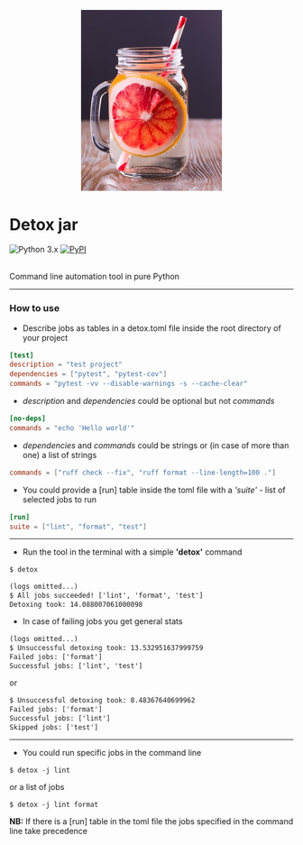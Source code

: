 <p align="center">
  <img src="https://github.com/kaliv0/detox/blob/main/assets/detox-jar.jpg?raw=true" width="250" alt="Detox jar">
</p>

# Detox jar

![Python 3.x](https://img.shields.io/badge/python-3.11-blue?style=flat-square&logo=Python&logoColor=white)
[![PyPI](https://img.shields.io/pypi/v/detox-jar.svg)](https://pypi.org/project/detox-jar/)

<br>Command line automation tool in pure Python

---------------------------
### How to use
- Describe jobs as tables in a detox.toml file inside the root directory of your project
```toml
[test]
description = "test project"
dependencies = ["pytest", "pytest-cov"]
commands = "pytest -vv --disable-warnings -s --cache-clear"
```

- <i>description</i> and <i>dependencies</i> could be optional but not <i>commands</i>
```toml
[no-deps]
commands = "echo 'Hello world'"
```

- <i>dependencies</i> and <i>commands</i> could be strings or (in case of more than one) a list of strings
```toml
commands = ["ruff check --fix", "ruff format --line-length=100 ."]
```

- You could provide a [run] table inside the toml file with a <i>'suite'</i> - list of selected jobs to run
```toml
[run]
suite = ["lint", "format", "test"]
```
---------------------------
- Run the tool in the terminal with a simple <b>'detox'</b> command
```shell
$ detox
```
```shell
(logs omitted...)
$ All jobs succeeded! ['lint', 'format', 'test']
Detoxing took: 14.088007061000098
```
- In case of failing jobs you get general stats
```shell
(logs omitted...)
$ Unsuccessful detoxing took: 13.532951637999759
Failed jobs: ['format']
Successful jobs: ['lint', 'test']
```
or
```shell
$ Unsuccessful detoxing took: 8.48367640699962
Failed jobs: ['format']
Successful jobs: ['lint']
Skipped jobs: ['test']
```
---------------------------
- You could run specific jobs in the command line
```shell
$ detox -j lint
```
or a list of jobs
```shell
$ detox -j lint format
```
<b>NB:</b> If there is a [run] table in the toml file the jobs specified in the command line take precedence
